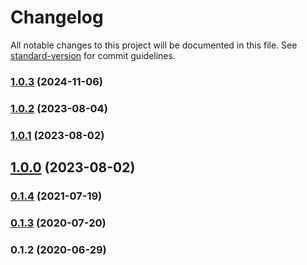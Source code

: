 # Changelog

All notable changes to this project will be documented in this file. See [standard-version](https://github.com/conventional-changelog/standard-version) for commit guidelines.

### [1.0.3](https://github.com/toolbuilder/rollup-plugin-relative-to-package/compare/v1.0.2...v1.0.3) (2024-11-06)

### [1.0.2](https://github.com/toolbuilder/rollup-plugin-relative-to-package/compare/v1.0.1...v1.0.2) (2023-08-04)

### [1.0.1](https://github.com/toolbuilder/rollup-plugin-relative-to-package/compare/v1.0.0...v1.0.1) (2023-08-02)

## [1.0.0](https://github.com/toolbuilder/rollup-plugin-relative-to-package/compare/v0.1.4...v1.0.0) (2023-08-02)

### [0.1.4](https://github.com/toolbuilder/rollup-plugin-relative-to-package/compare/v0.1.3...v0.1.4) (2021-07-19)

### [0.1.3](https://github.com/toolbuilder/rollup-plugin-relative-to-package/compare/v0.1.2...v0.1.3) (2020-07-20)

### 0.1.2 (2020-06-29)
